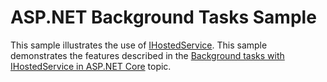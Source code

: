 # ASP.NET Background Tasks Sample

This sample illustrates the use of [IHostedService](https://docs.microsoft.com/dotnet/api/microsoft.extensions.hosting.ihostedservice). This sample demonstrates the features described in the [Background tasks with IHostedService in ASP.NET Core](https://docs.microsoft.com/aspnet/core/fundamentals/ihostedservice) topic.
